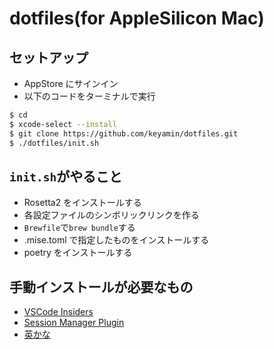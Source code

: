 # dotfiles(for AppleSilicon Mac)

## セットアップ

- AppStore にサインイン
- 以下のコードをターミナルで実行

```sh
$ cd
$ xcode-select --install
$ git clone https://github.com/keyamin/dotfiles.git
$ ./dotfiles/init.sh
```

## `init.sh`がやること

- Rosetta2 をインストールする
- 各設定ファイルのシンボリックリンクを作る
- `Brewfile`で`brew bundle`する
- .mise.toml で指定したものをインストールする
- poetry をインストールする

## 手動インストールが必要なもの

- [VSCode Insiders](https://code.visualstudio.com/insiders/)
- [Session Manager Plugin](https://docs.aws.amazon.com/ja_jp/systems-manager/latest/userguide/install-plugin-macos-overview.html)
- [英かな](https://ei-kana.appspot.com/)
